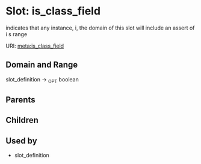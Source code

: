
# Slot: is_class_field


indicates that any instance, i,  the domain of this slot will include an assert of i s range

URI: [meta:is_class_field](https://w3id.org/biolink/biolinkml/meta/is_class_field)


## Domain and Range

slot_definition ->  <sub>OPT</sub> boolean

## Parents


## Children


## Used by

 * slot_definition
